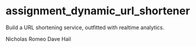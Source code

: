# assignment_dynamic_url_shortener
Build a URL shortening service, outfitted with realtime analytics.

Nicholas Romeo
Dave Hail
